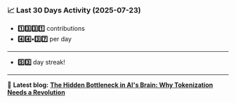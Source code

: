 <!--START_STATS-->
### 📈 Last 30 Days Activity (2025-07-23)  
- **1️⃣3️⃣3️⃣1️⃣** contributions  
- **4️⃣4️⃣•3️⃣7️⃣** per day
---
- **5️⃣3️⃣** day streak!
---
📝 **Latest blog:** [**The Hidden Bottleneck in AI's Brain: Why Tokenization Needs a Revolution**](https://andriak.com/blog/tokenization-revolution)
<!--END_STATS-->
